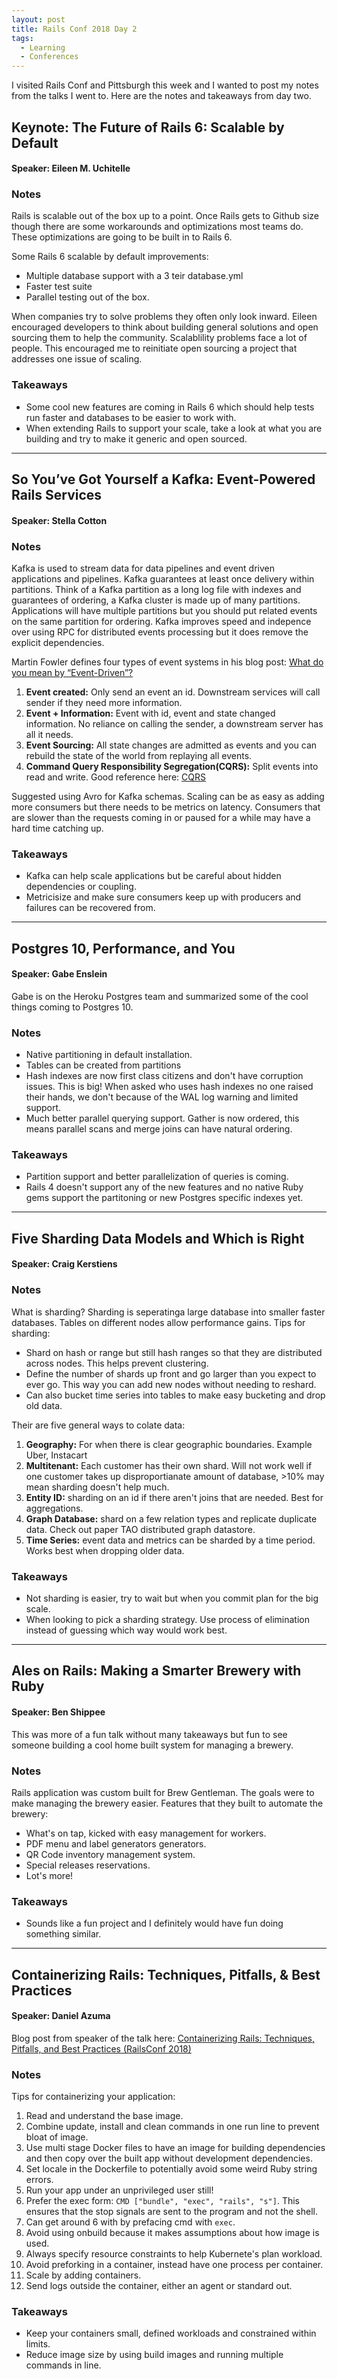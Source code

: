 ```yaml
---
layout: post
title: Rails Conf 2018 Day 2
tags:
  - Learning
  - Conferences
---
```


I visited Rails Conf and Pittsburgh this week and I wanted to post my notes
from the talks I went to. Here are the notes and takeaways from day two.

## Keynote: The Future of Rails 6: Scalable by Default 
#### Speaker: Eileen M. Uchitelle 

### Notes

Rails is scalable out of the box up to a point. Once Rails gets to Github size
though there are some workarounds and optimizations most teams do. These
optimizations are going to be built in to Rails 6. 

Some Rails 6 scalable by default improvements:
- Multiple database support with a 3 teir database.yml
- Faster test suite
- Parallel testing out of the box.

When companies try to solve problems they often only look inward. Eileen
encouraged developers to think about building general solutions and open
sourcing them to help the community. Scalablility problems face a lot of
people. This encouraged me to reinitiate open sourcing a project that addresses
one issue of scaling.

### Takeaways

- Some cool new features are coming in Rails 6 which should help tests run faster
and databases to be easier to work with. 
- When extending Rails to support your scale, take a look at what you are
  building and try to make it generic and open sourced.

---
## So You’ve Got Yourself a Kafka: Event-Powered Rails Services
#### Speaker: Stella Cotton

### Notes

Kafka is used to stream data for data pipelines and event driven applications
and pipelines. Kafka guarantees at least once delivery within partitions. Think
of a Kafka partition as a long log file with indexes and guarantees of
ordering, a Kafka cluster is made up of many partitions.  Applications will
have multiple partitions but you should put related events on the same
partition for ordering. Kafka improves speed and indepence over using RPC for
distributed events processing but it does remove the explicit dependencies.

Martin Fowler defines four types of event systems in his blog post:
[What do you mean by “Event-Driven”?](https://martinfowler.com/articles/201701-event-driven.html)

1. **Event created:** Only send an event an id. Downstream services will call
   sender if they need more information.
2. **Event + Information:** Event with id, event and state changed information.
   No reliance on calling the sender, a downstream server has all it needs.
3. **Event Sourcing:** All state changes are admitted as events and you can
   rebuild the state of the world from replaying all events.
4. **Command Query Responsibility Segregation(CQRS):** Split events into read
   and write. Good reference here:
   [CQRS](https://martinfowler.com/bliki/CQRS.html)

Suggested using Avro for Kafka schemas. Scaling can be as easy as adding more
consumers but there needs to be metrics on latency. Consumers that are slower
than the requests coming in or paused for a while may have a hard time catching
up.

### Takeaways

- Kafka can help scale applications but be careful about hidden dependencies or
  coupling.
- Metricisize and make sure consumers keep up with producers and failures can
  be recovered from.

---
## Postgres 10, Performance, and You
#### Speaker: Gabe Enslein

Gabe is on the Heroku Postgres team and summarized some of the cool things
coming to Postgres 10.

### Notes

- Native partitioning in default installation.
- Tables can be created from partitions
- Hash indexes are now first class citizens and don't have corruption issues.
  This is big! When asked who uses hash indexes no one raised their hands, we
  don't because of the WAL log warning and limited support.
- Much better parallel querying support. Gather is now ordered, this means
  parallel scans and merge joins can have natural ordering.

### Takeaways

- Partition support and better parallelization of queries is coming.
- Rails 4 doesn't support any of the new features and no native Ruby gems
  support the partitoning or new Postgres specific indexes yet.

---
## Five Sharding Data Models and Which is Right
#### Speaker: Craig Kerstiens 

### Notes

What is sharding? Sharding is seperatinga large database into smaller faster
databases. Tables on different nodes allow performance gains.  Tips for
sharding:
- Shard on hash or range but still hash ranges so that they are distributed
  across nodes. This helps prevent clustering.
- Define the number of shards up front and go larger than you expect to ever
  go. This way you can add new nodes without needing to reshard.
-  Can also bucket time series into tables to make easy bucketing and drop old
   data.

Their are five general ways to colate data:

1. **Geography:** For when there is clear geographic boundaries. Example Uber,
Instacart
2. **Multitenant:** Each customer has their own shard. Will not work well if
one customer takes up disproportianate amount of database, >10% may mean
sharding doesn't help much.
3. **Entity ID:** sharding on an id if there aren't joins that are needed. Best
for aggregations.
4. **Graph Database:** shard on a few relation types and replicate duplicate
data. Check out paper TAO distributed graph datastore.
5. **Time Series:** event data and metrics can be sharded by a time period.
Works best when dropping older data.

### Takeaways

- Not sharding is easier, try to wait but when you commit plan for the big
  scale.
- When looking to pick a sharding strategy. Use process of elimination instead
  of guessing which way would work best.

---
##  Ales on Rails: Making a Smarter Brewery with Ruby
#### Speaker: Ben Shippee

This was more of a fun talk without many takeaways but fun to see someone
building a cool home built system for managing a brewery.

### Notes

Rails application was custom built for Brew Gentleman. The goals were to make
managing the brewery easier. Features that they built to automate the brewery:
- What's on tap, kicked with easy management for workers.
- PDF menu and label generators generators.
- QR Code inventory management system.
- Special releases reservations.
- Lot's more!

### Takeaways

- Sounds like a fun project and I definitely would have fun doing something
  similar.

---
## Containerizing Rails: Techniques, Pitfalls, & Best Practices
#### Speaker: Daniel Azuma 

Blog post from speaker of the talk here: [Containerizing Rails: Techniques, Pitfalls, and Best Practices (RailsConf 2018)](http://daniel-azuma.com/articles/talks/railsconf-2018)

### Notes

Tips for containerizing your application:

1. Read and understand the base image.
2. Combine update, install and clean commands in one run line to prevent bloat
   of image.
3. Use multi stage Docker files to have an image for building dependencies and
   then copy over the built app without development dependencies.
4. Set locale in the Dockerfile to potentially avoid some weird Ruby string
   errors.
5. Run your app under an unprivileged user still!
6. Prefer the exec form: `CMD ["bundle", "exec", "rails", "s"]`. This ensures
   that the stop signals are sent to the program and not the shell.
7. Can get around 6 with by prefacing cmd with `exec`.
8. Avoid using onbuild because it makes assumptions about how image is used.
9. Always specify resource constraints to help Kubernete's plan workload.
10. Avoid preforking in a container, instead have one process per container.
11. Scale by adding containers.
12. Send logs outside the container, either an agent or standard out.

### Takeaways

- Keep your containers small, defined workloads and constrained within limits.
- Reduce image size by using build images and running multiple commands in line.
